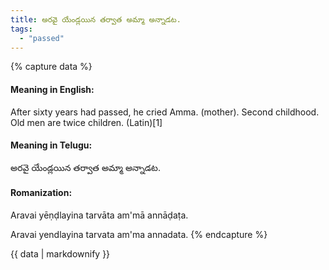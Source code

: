 ```yaml
---
title: అరవై యేండ్లయిన తర్వాత అమ్మా అన్నాడట.
tags:
  - "passed"
---
```


{% capture data %}
#### Meaning in English:
After sixty years had passed, he cried Amma. (mother).
Second childhood.
Old men are twice children. (Latin)[1]

#### Meaning in Telugu:
అరవై యేండ్లయిన తర్వాత అమ్మా అన్నాడట.

#### Romanization:
Aravai yēṇḍlayina tarvāta am'mā annāḍaṭa.

Aravai yendlayina tarvata am'ma annadata.
{% endcapture %}

{{ data | markdownify }}

